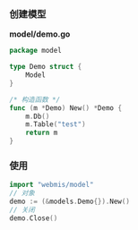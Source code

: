 ### 创建模型
**model/demo.go**
```go
package model

type Demo struct {
	Model
}

/* 构造函数 */
func (m *Demo) New() *Demo {
	m.Db()
	m.Table("test")
	return m
}
```

### 使用
```go
import "webmis/model"
// 对象
demo := (&models.Demo{}).New()
// 关闭
demo.Close()
```
